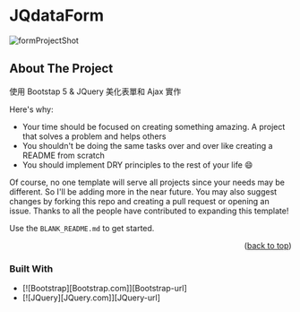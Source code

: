 # JQdataForm
![formProjectShot](https://user-images.githubusercontent.com/39251171/194984580-dc9a31e8-732a-4e0c-9fdc-1605ac9b929b.PNG)
<!-- ABOUT THE PROJECT -->

## About The Project



使用 Bootstap 5 & JQuery 美化表單和 Ajax 實作

Here's why:

- Your time should be focused on creating something amazing. A project that solves a problem and helps others
- You shouldn't be doing the same tasks over and over like creating a README from scratch
- You should implement DRY principles to the rest of your life :smile:

Of course, no one template will serve all projects since your needs may be different. So I'll be adding more in the near future. You may also suggest changes by forking this repo and creating a pull request or opening an issue. Thanks to all the people have contributed to expanding this template!

Use the `BLANK_README.md` to get started.

<p align="right">(<a href="#readme-top">back to top</a>)</p>

### Built With

* [![Bootstrap][Bootstrap.com]][Bootstrap-url]
* [![JQuery][JQuery.com]][JQuery-url]
